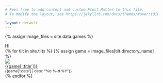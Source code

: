 ```yaml
---
# Feel free to add content and custom Front Matter to this file.
# To modify the layout, see https://jekyllrb.com/docs/themes/#overriding-theme-defaults

layout: default
---
```

{% 
  assign image_files = site.data.games 
%}
<link rel="stylesheet" href="https://unpkg.com/purecss@2.0.6/build/pure-min.css" integrity="sha384-Uu6IeWbM+gzNVXJcM9XV3SohHtmWE+3VGi496jvgX1jyvDTXfdK+rfZc8C1Aehk5" crossorigin="anonymous">
<div>HI</div>
<div class='pure-g'>
  {% for tilt in site.tilts %}
  {% assign game = image_files[tilt.directory_name] %}
      <div class='pure-u-1-4'> 
        <a href="{{ site.baseurl }}/{{ game[':directory_name'] }}/">
          <img class="pure-img" src="{{site.s3_base_url}}{{game[':directory_name']}}/thumbs/{{game[':thumbnail_photo'] }}">  
          <div>{{game[':title']}}</div>
        </a>
        <div style="font-size: 12px">{{game[':date'] | date: "%b %-d %Y"}}</div>
      </div>
  {% endfor %}
</div>
